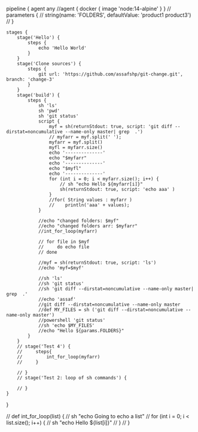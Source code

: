 pipeline {
    agent any
    //agent { docker { image 'node:14-alpine' } }
    // parameters {
    //     string(name: 'FOLDERS', defaultValue: 'product1 product3')
    // }



    stages {
        stage('Hello') {
            steps {
                echo 'Hello World'
            }
        }
        stage('Clone sources') {
            steps {
                git url: 'https://github.com/assafshp/git-change.git', branch: 'change-3'
            }
        }
        stage('build') {
            steps {
                sh 'ls'
                sh 'pwd'
                sh 'git status'
                script {
                    myf = sh(returnStdout: true, script: 'git diff --dirstat=noncumulative --name-only master| grep  .')
                    // myfarr = myf.split(' ');
                    myfarr = myf.split()
                    myfl = myfarr.size()
                    echo '--------------'
                    echo "$myfarr"
                    echo '--------------'
                    echo "$myfl"
                    echo '--------------'
                    for (int i = 0; i < myfarr.size(); i++) {
                        // sh "echo Hello ${myfarr[i]}"
                        sh(returnStdout: true, script: 'echo aaa' )
                    }
                    //for( String values : myfarr )
                    //    println('aaa' + values);
                }
                
                //echo "changed folders: $myf"
                //echo "changed folders arr: $myfarr"
                //int_for_loop(myfarr)
                
                // for file in $myf
                //     do echo file
                // done
            
                //myf = sh(returnStdout: true, script: 'ls')
                //echo 'myf=$myf'
                
                //sh 'ls'
                //sh 'git status'
                //sh 'git diff --dirstat=noncumulative --name-only master| grep  .'
                //echo 'assaf'
                //git diff --dirstat=noncumulative --name-only master
                //def MY_FILES = sh ('git diff --dirstat=noncumulative --name-only master')
                //powershell 'git status'
                //sh 'echo $MY_FILES'
                //echo "Hello ${params.FOLDERS}"
            }
        }
        // stage('Test 4') {
        //     steps{
        //         int_for_loop(myfarr) 
        //     }
           
        // }
        // stage('Test 2: loop of sh commands') {
            
        // }
    }
}


// def int_for_loop(list) {
//     sh "echo Going to echo a list"
//     for (int i = 0; i < list.size(); i++) {
//         sh "echo Hello ${list[i]}"
//     }
// }


